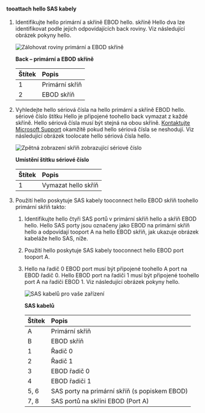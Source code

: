 <!--author=alkohli last changed:02/22/16-->

#### <a name="tooattach-hello-sas-cables"></a>tooattach hello SAS kabely
1. Identifikujte hello primární a skříně EBOD hello. skříně Hello dva lze identifikovat podle jejich odpovídajících back roviny. Viz následující obrázek pokyny hello. 
   
    ![Zálohovat roviny primární a EBOD skříně](./media/storsimple-sas-cable-8600/HCSBackplaneofprimaryandEBODenclosure.png)
   
    **Back – primární a EBOD skříně**
   
   | Štítek | Popis |
   |:--- |:--- |
   | 1 |Primární skříň |
   | 2 |EBOD skříň |
2. Vyhledejte hello sériová čísla na hello primární a skříně EBOD hello. sériové číslo štítku Hello je připojené toohello back vymazat z každé skříně. Hello sériová čísla musí být stejná na obou skříně. [Kontaktujte Microsoft Support](../articles/storsimple/storsimple-contact-microsoft-support.md) okamžitě pokud hello sériová čísla se neshodují. Viz následující obrázek toolocate hello sériová čísla hello.
   
    ![Zpětná zobrazení skříň zobrazující sériové číslo](./media/storsimple-sas-cable-8600/HCSRearviewofenclosureindicatinglocationofserialnumbersticker.png)
   
    **Umístění štítku sériové číslo**
   
   | Štítek | Popis |
   |:--- |:--- |
   | 1 |Vymazat hello skříň |
3. Použití hello poskytuje SAS kabely tooconnect hello EBOD skříň toohello primární skříň takto:
   
   1. Identifikujte hello čtyři SAS portů v primární skříň hello a skříň EBOD hello. Hello SAS porty jsou označeny jako EBOD na primární skříň hello a odpovídají tooport A na hello EBOD skříň, jak ukazuje obrázek kabeláže hello SAS, níže.
   2. Použití hello poskytuje SAS kabely tooconnect hello EBOD port tooport A.
   3. Hello na řadič 0 EBOD port musí být připojené toohello A port na EBOD řadič 0. Hello EBOD port na řadiči 1 musí být připojené toohello port A na řadiči EBOD 1. Viz následující obrázek pokyny hello. 
      
      ![SAS kabelů pro vaše zařízení](./media/storsimple-sas-cable-8600/HCSSAScablingforyourdevice.png)
      
      **SAS kabelů**
      
      | Štítek | Popis |
      |:--- |:--- |
      | A |Primární skříň |
      | B |EBOD skříň |
      | 1 |Řadič 0 |
      | 2 |Řadič 1 |
      | 3 |EBOD řadič 0 |
      | 4 |EBOD řadiči 1 |
      | 5, 6 |SAS porty na primární skříň (s popiskem EBOD) |
      | 7, 8 |SAS portů na skříni EBOD (Port A) |

